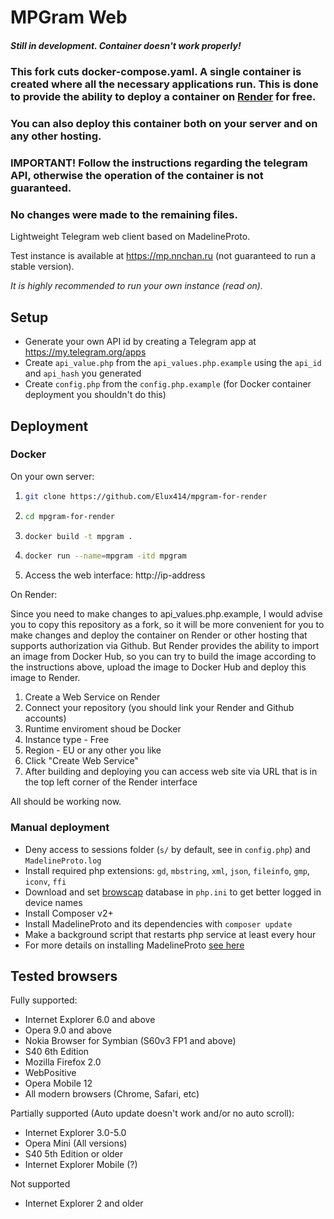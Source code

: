 # MPGram Web

##### Still in development. Container doesn't work properly! 

### This fork cuts docker-compose.yaml. A single container is created where all the necessary applications run. This is done to provide the ability to deploy a container on [Render](https://render.com/) for free.

### You can also deploy this container both on your server and on any other hosting.

### IMPORTANT! Follow the instructions regarding the telegram API, otherwise the operation of the container is not guaranteed.

### No changes were made to the remaining files.

Lightweight Telegram web client based on MadelineProto.

Test instance is available at <a href="https://mp.nnchan.ru/">https://mp.nnchan.ru</a> (not guaranteed to run a stable version).

_It is highly recommended to run your own instance (read on)._

## Setup

- Generate your own API id by creating a Telegram app at <a href="https://my.telegram.org/apps">https://my.telegram.org/apps</a> 
- Create `api_value.php` from the `api_values.php.example` using the `api_id` and `api_hash` you generated
- Create `config.php` from the `config.php.example` (for Docker container deployment you shouldn't do this)

## Deployment

### Docker

On your own server:

1. ```bash
   git clone https://github.com/Elux414/mpgram-for-render
   ```
2. ```bash
   cd mpgram-for-render
   ```
3. ```bash
   docker build -t mpgram .
   ```
4. ```bash
   docker run --name=mpgram -itd mpgram
   ```
5. Access the web interface: http://ip-address

On Render:

Since you need to make changes to api_values.php.example, I would advise you to copy this repository as a fork, so it will be more convenient for you to make changes and deploy the container on Render or other hosting that supports authorization via Github. But Render provides the ability to import an image from Docker Hub, so you can try to build the image according to the instructions above, upload the image to Docker Hub and deploy this image to Render.

1. Create a Web Service on Render
2. Connect your repository (you should link your Render and Github accounts)
3. Runtime enviroment shoud be Docker
4. Instance type - Free
5. Region - EU or any other you like
6. Click "Create Web Service"
7. After building and deploying you can access web site via URL that is in the top left corner of the Render interface

All should be working now.

### Manual deployment

- Deny access to sessions folder (`s/` by default, see in `config.php`) and `MadelineProto.log`
- Install required php extensions: `gd`, `mbstring`, `xml`, `json`, `fileinfo`, `gmp`, `iconv`, `ffi`
- Download and set [browscap](https://browscap.org/) database in `php.ini` to get better logged in device names
- Install Composer v2+
- Install MadelineProto and its dependencies with `composer update`
- Make a background script that restarts php service at least every hour
- For more details on installing MadelineProto <a href="https://docs.madelineproto.xyz/docs/REQUIREMENTS.html">see here</a>

## Tested browsers

Fully supported:

- Internet Explorer 6.0 and above
- Opera 9.0 and above
- Nokia Browser for Symbian (S60v3 FP1 and above)
- S40 6th Edition
- Mozilla Firefox 2.0
- WebPositive
- Opera Mobile 12
- All modern browsers (Chrome, Safari, etc)

Partially supported (Auto update doesn't work and/or no auto scroll):

- Internet Explorer 3.0-5.0
- Opera Mini (All versions)
- S40 5th Edition or older
- Internet Explorer Mobile (?)

Not supported
- Internet Explorer 2 and older

